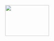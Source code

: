 <img src="https://user-images.githubusercontent.com/99882265/225276651-b3a99c8d-2e4e-41ba-b152-8aa4039473d0.png" width="140" height="100">
